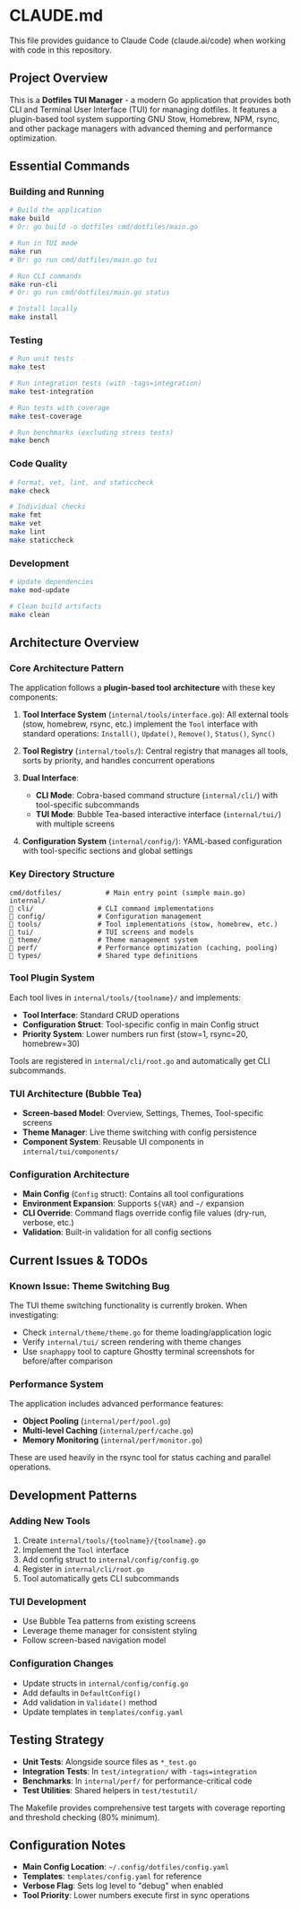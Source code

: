 # CLAUDE.md

This file provides guidance to Claude Code (claude.ai/code) when working with code in this repository.

## Project Overview

This is a **Dotfiles TUI Manager** - a modern Go application that provides both CLI and Terminal User Interface (TUI) for managing dotfiles. It features a plugin-based tool system supporting GNU Stow, Homebrew, NPM, rsync, and other package managers with advanced theming and performance optimization.

## Essential Commands

### Building and Running
```bash
# Build the application  
make build
# Or: go build -o dotfiles cmd/dotfiles/main.go

# Run in TUI mode
make run
# Or: go run cmd/dotfiles/main.go tui

# Run CLI commands
make run-cli  
# Or: go run cmd/dotfiles/main.go status

# Install locally
make install
```

### Testing
```bash
# Run unit tests
make test

# Run integration tests (with -tags=integration)
make test-integration

# Run tests with coverage
make test-coverage

# Run benchmarks (excluding stress tests)
make bench
```

### Code Quality
```bash
# Format, vet, lint, and staticcheck
make check

# Individual checks
make fmt
make vet
make lint
make staticcheck
```

### Development
```bash
# Update dependencies
make mod-update

# Clean build artifacts
make clean
```

## Architecture Overview

### Core Architecture Pattern
The application follows a **plugin-based tool architecture** with these key components:

1. **Tool Interface System** (`internal/tools/interface.go`): All external tools (stow, homebrew, rsync, etc.) implement the `Tool` interface with standard operations: `Install()`, `Update()`, `Remove()`, `Status()`, `Sync()`

2. **Tool Registry** (`internal/tools/`): Central registry that manages all tools, sorts by priority, and handles concurrent operations

3. **Dual Interface**: 
   - **CLI Mode**: Cobra-based command structure (`internal/cli/`) with tool-specific subcommands
   - **TUI Mode**: Bubble Tea-based interactive interface (`internal/tui/`) with multiple screens

4. **Configuration System** (`internal/config/`): YAML-based configuration with tool-specific sections and global settings

### Key Directory Structure
```
cmd/dotfiles/           # Main entry point (simple main.go)
internal/
   cli/                # CLI command implementations
   config/             # Configuration management
   tools/              # Tool implementations (stow, homebrew, etc.)
   tui/                # TUI screens and models
   theme/              # Theme management system
   perf/               # Performance optimization (caching, pooling)
   types/              # Shared type definitions
```

### Tool Plugin System
Each tool lives in `internal/tools/{toolname}/` and implements:
- **Tool Interface**: Standard CRUD operations
- **Configuration Struct**: Tool-specific config in main Config struct
- **Priority System**: Lower numbers run first (stow=1, rsync=20, homebrew=30)

Tools are registered in `internal/cli/root.go` and automatically get CLI subcommands.

### TUI Architecture (Bubble Tea)
- **Screen-based Model**: Overview, Settings, Themes, Tool-specific screens
- **Theme Manager**: Live theme switching with config persistence
- **Component System**: Reusable UI components in `internal/tui/components/`

### Configuration Architecture
- **Main Config** (`Config` struct): Contains all tool configurations
- **Environment Expansion**: Supports `${VAR}` and `~/` expansion
- **CLI Override**: Command flags override config file values (dry-run, verbose, etc.)
- **Validation**: Built-in validation for all config sections

## Current Issues & TODOs

### Known Issue: Theme Switching Bug
The TUI theme switching functionality is currently broken. When investigating:
- Check `internal/theme/theme.go` for theme loading/application logic
- Verify `internal/tui/` screen rendering with theme changes
- Use `snaphappy` tool to capture Ghostty terminal screenshots for before/after comparison

### Performance System
The application includes advanced performance features:
- **Object Pooling** (`internal/perf/pool.go`)
- **Multi-level Caching** (`internal/perf/cache.go`) 
- **Memory Monitoring** (`internal/perf/monitor.go`)

These are used heavily in the rsync tool for status caching and parallel operations.

## Development Patterns

### Adding New Tools
1. Create `internal/tools/{toolname}/{toolname}.go`
2. Implement the `Tool` interface
3. Add config struct to `internal/config/config.go`
4. Register in `internal/cli/root.go`
5. Tool automatically gets CLI subcommands

### TUI Development
- Use Bubble Tea patterns from existing screens
- Leverage theme manager for consistent styling
- Follow screen-based navigation model

### Configuration Changes
- Update structs in `internal/config/config.go`
- Add defaults in `DefaultConfig()`
- Add validation in `Validate()` method
- Update templates in `templates/config.yaml`

## Testing Strategy

- **Unit Tests**: Alongside source files as `*_test.go`
- **Integration Tests**: In `test/integration/` with `-tags=integration`
- **Benchmarks**: In `internal/perf/` for performance-critical code
- **Test Utilities**: Shared helpers in `test/testutil/`

The Makefile provides comprehensive test targets with coverage reporting and threshold checking (80% minimum).

## Configuration Notes

- **Main Config Location**: `~/.config/dotfiles/config.yaml`
- **Templates**: `templates/config.yaml` for reference
- **Verbose Flag**: Sets log level to "debug" when enabled
- **Tool Priority**: Lower numbers execute first in sync operations
